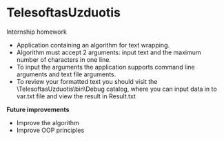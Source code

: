 # TelesoftasUzduotis
Internship homework

<ul>
  <li>Application containing an algorithm for text wrapping.</li>
  <li>Algorithm must accept 2 arguments: input text and the maximum number of characters in one line.</li>
  <li>To input the arguments the application supports command line arguments and text file arguments.</li>
  <li>To review your formatted text you should visit the \TelesoftasUzduotis\bin\Debug catalog, where you can input data in to var.txt file and view the result in Result.txt</li>
</ul>

<strong>Future improvements</strong>

<ul>
  <li>Improve the algorithm</li>
  <li>Improve OOP principles</li>
</ul>








